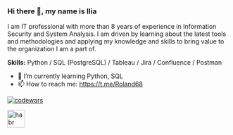 ### Hi there 👋, my name is Ilia
I am IT professional with more than 8 years of experience in Information Security and System Analysis. 
I am driven by learning about the latest tools and methodologies and applying my knowledge and skills to bring value to the organization I am a part of.

**Skills:** Python / SQL (PostgreSQL) / Tableau / Jira / Confluence / Postman

- 🌱 I’m currently learning Python, SQL 
- 📫 How to reach me: https://t.me/Roland68 

[![codewars](https://www.codewars.com/users/duketmb/badges/small)](https://www.codewars.com/users/duketmb)

[<img src='https://cdn.jsdelivr.net/npm/simple-icons@3.0.1/icons/habr.svg' alt='habr' height='40'>](https://career.habr.com/duketmb)  





<!--
**duketmb/duketmb** is a ✨ _special_ ✨ repository because its `README.md` (this file) appears on your GitHub profile.

Here are some ideas to get you started:

- 🔭 I’m currently working on ...
- 🌱 I’m currently learning ...
- 👯 I’m looking to collaborate on ...
- 🤔 I’m looking for help with ...
- 💬 Ask me about ...
- 📫 How to reach me: ...
- 😄 Pronouns: ...
- ⚡ Fun fact: ...
-->
